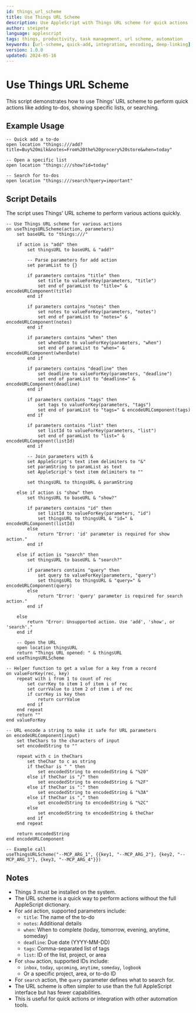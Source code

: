 ```yaml
---
id: things_url_scheme
title: Use Things URL Scheme
description: Use AppleScript with Things URL scheme for quick actions
author: steipete
language: applescript
tags: things, productivity, task management, url scheme, automation
keywords: [url-scheme, quick-add, integration, encoding, deep-linking]
version: 1.0.0
updated: 2024-05-16
---
```


# Use Things URL Scheme

This script demonstrates how to use Things' URL scheme to perform quick actions like adding to-dos, showing specific lists, or searching.

## Example Usage

```applescript
-- Quick add a to-do
open location "things:///add?title=Buy%20milk&notes=From%20the%20grocery%20store&when=today"

-- Open a specific list
open location "things:///show?id=today"

-- Search for to-dos
open location "things:///search?query=important"
```

## Script Details

The script uses Things' URL scheme to perform various actions quickly.

```applescript
-- Use Things URL scheme for various actions
on useThingsURLScheme(action, parameters)
    set baseURL to "things:///"
    
    if action is "add" then
        set thingsURL to baseURL & "add?"
        
        -- Parse parameters for add action
        set paramList to {}
        
        if parameters contains "title" then
            set title to valueForKey(parameters, "title")
            set end of paramList to "title=" & encodeURLComponent(title)
        end if
        
        if parameters contains "notes" then
            set notes to valueForKey(parameters, "notes")
            set end of paramList to "notes=" & encodeURLComponent(notes)
        end if
        
        if parameters contains "when" then
            set whenDate to valueForKey(parameters, "when")
            set end of paramList to "when=" & encodeURLComponent(whenDate)
        end if
        
        if parameters contains "deadline" then
            set deadline to valueForKey(parameters, "deadline")
            set end of paramList to "deadline=" & encodeURLComponent(deadline)
        end if
        
        if parameters contains "tags" then
            set tags to valueForKey(parameters, "tags")
            set end of paramList to "tags=" & encodeURLComponent(tags)
        end if
        
        if parameters contains "list" then
            set listId to valueForKey(parameters, "list")
            set end of paramList to "list=" & encodeURLComponent(listId)
        end if
        
        -- Join parameters with &
        set AppleScript's text item delimiters to "&"
        set paramString to paramList as text
        set AppleScript's text item delimiters to ""
        
        set thingsURL to thingsURL & paramString
        
    else if action is "show" then
        set thingsURL to baseURL & "show?"
        
        if parameters contains "id" then
            set listId to valueForKey(parameters, "id")
            set thingsURL to thingsURL & "id=" & encodeURLComponent(listId)
        else
            return "Error: 'id' parameter is required for show action."
        end if
        
    else if action is "search" then
        set thingsURL to baseURL & "search?"
        
        if parameters contains "query" then
            set query to valueForKey(parameters, "query")
            set thingsURL to thingsURL & "query=" & encodeURLComponent(query)
        else
            return "Error: 'query' parameter is required for search action."
        end if
        
    else
        return "Error: Unsupported action. Use 'add', 'show', or 'search'."
    end if
    
    -- Open the URL
    open location thingsURL
    return "Things URL opened: " & thingsURL
end useThingsURLScheme

-- Helper function to get a value for a key from a record
on valueForKey(rec, key)
    repeat with i from 1 to count of rec
        set currKey to item 1 of item i of rec
        set currValue to item 2 of item i of rec
        if currKey is key then
            return currValue
        end if
    end repeat
    return ""
end valueForKey

-- URL encode a string to make it safe for URL parameters
on encodeURLComponent(input)
    set theChars to the characters of input
    set encodedString to ""
    
    repeat with c in theChars
        set theChar to c as string
        if theChar is " " then
            set encodedString to encodedString & "%20"
        else if theChar is "/" then
            set encodedString to encodedString & "%2F"
        else if theChar is ":" then
            set encodedString to encodedString & "%3A"
        else if theChar is "," then
            set encodedString to encodedString & "%2C"
        else
            set encodedString to encodedString & theChar
        end if
    end repeat
    
    return encodedString
end encodeURLComponent

-- Example call
useThingsURLScheme("--MCP_ARG_1", {{key1, "--MCP_ARG_2"}, {key2, "--MCP_ARG_3"}, {key3, "--MCP_ARG_4"}})
```

## Notes

- Things 3 must be installed on the system.
- The URL scheme is a quick way to perform actions without the full AppleScript dictionary.
- For `add` action, supported parameters include:
  - `title`: The name of the to-do
  - `notes`: Additional details
  - `when`: When to complete (today, tomorrow, evening, anytime, someday)
  - `deadline`: Due date (YYYY-MM-DD)
  - `tags`: Comma-separated list of tags
  - `list`: ID of the list, project, or area
- For `show` action, supported IDs include:
  - `inbox`, `today`, `upcoming`, `anytime`, `someday`, `logbook`
  - Or a specific project, area, or to-do ID
- For `search` action, the `query` parameter defines what to search for.
- The URL scheme is often simpler to use than the full AppleScript interface but has fewer capabilities.
- This is useful for quick actions or integration with other automation tools.